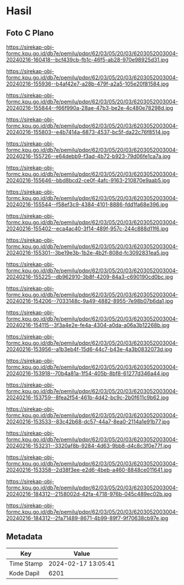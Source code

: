 # Hasil

## Foto C Plano

https://sirekap-obj-formc.kpu.go.id/db7e/pemilu/pdpr/62/03/05/20/03/6203052003004-20240216-160418--bcf439cb-fb1c-46f5-ab28-970e98925d31.jpg

https://sirekap-obj-formc.kpu.go.id/db7e/pemilu/pdpr/62/03/05/20/03/6203052003004-20240216-155936--b4af42e7-a28b-479f-a2a5-105e20f81584.jpg

https://sirekap-obj-formc.kpu.go.id/db7e/pemilu/pdpr/62/03/05/20/03/6203052003004-20240216-155844--f66f990a-28ae-47b3-be2e-4c480e78298d.jpg

https://sirekap-obj-formc.kpu.go.id/db7e/pemilu/pdpr/62/03/05/20/03/6203052003004-20240216-155803--e4b7414a-6873-4537-bc5f-da22c76f8514.jpg

https://sirekap-obj-formc.kpu.go.id/db7e/pemilu/pdpr/62/03/05/20/03/6203052003004-20240216-155726--e64debb9-f3ad-4b72-b923-79d06fe1ca7a.jpg

https://sirekap-obj-formc.kpu.go.id/db7e/pemilu/pdpr/62/03/05/20/03/6203052003004-20240216-155646--bbd8bcd2-ce0f-4afc-9163-210870e9aab5.jpg

https://sirekap-obj-formc.kpu.go.id/db7e/pemilu/pdpr/62/03/05/20/03/6203052003004-20240216-155544--f58ef3c9-4384-4101-8886-fdd1fa68e396.jpg

https://sirekap-obj-formc.kpu.go.id/db7e/pemilu/pdpr/62/03/05/20/03/6203052003004-20240216-155402--eca4ac40-3f14-489f-957c-244c888d11f6.jpg

https://sirekap-obj-formc.kpu.go.id/db7e/pemilu/pdpr/62/03/05/20/03/6203052003004-20240216-155301--3be19e3b-1b2e-4b2f-808d-fc3092831ea5.jpg

https://sirekap-obj-formc.kpu.go.id/db7e/pemilu/pdpr/62/03/05/20/03/6203052003004-20240216-155225--db962910-3b8f-4209-84a3-c690190cd0bc.jpg

https://sirekap-obj-formc.kpu.go.id/db7e/pemilu/pdpr/62/03/05/20/03/6203052003004-20240216-154206--7033148c-9a49-4882-8955-7e98b07b6da1.jpg

https://sirekap-obj-formc.kpu.go.id/db7e/pemilu/pdpr/62/03/05/20/03/6203052003004-20240216-154115--3f3a4e2e-fe4a-4304-a0da-a06a3b12268b.jpg

https://sirekap-obj-formc.kpu.go.id/db7e/pemilu/pdpr/62/03/05/20/03/6203052003004-20240216-153956--a1b3eb4f-15d6-44c7-b43e-4a3b0832073d.jpg

https://sirekap-obj-formc.kpu.go.id/db7e/pemilu/pdpr/62/03/05/20/03/6203052003004-20240216-153918--70b4a81a-1f54-405b-8bf8-61277d346a44.jpg

https://sirekap-obj-formc.kpu.go.id/db7e/pemilu/pdpr/62/03/05/20/03/6203052003004-20240216-153759--8fea2f54-461b-4d42-bc9c-2b0f611c9b62.jpg

https://sirekap-obj-formc.kpu.go.id/db7e/pemilu/pdpr/62/03/05/20/03/6203052003004-20240216-153533--83c42b68-dc57-44a7-8ea0-2114a1e91b77.jpg

https://sirekap-obj-formc.kpu.go.id/db7e/pemilu/pdpr/62/03/05/20/03/6203052003004-20240216-153231--3320af8b-9284-4d63-9bb8-d4c8c3f0e77f.jpg

https://sirekap-obj-formc.kpu.go.id/db7e/pemilu/pdpr/62/03/05/20/03/6203052003004-20240216-153358--2d38f3ee-e2d6-4beb-a460-8848ce011641.jpg

https://sirekap-obj-formc.kpu.go.id/db7e/pemilu/pdpr/62/03/05/20/03/6203052003004-20240216-184312--2158002d-42fa-4718-976b-045c489ec02b.jpg

https://sirekap-obj-formc.kpu.go.id/db7e/pemilu/pdpr/62/03/05/20/03/6203052003004-20240216-184312--2fa71489-8671-4b99-89f7-9f70638cb97e.jpg


## Metadata

| Key        | Value               |
| ---------- | ------------------- |
| Time Stamp | 2024-02-17 13:05:41 |
| Kode Dapil | 6201                |



